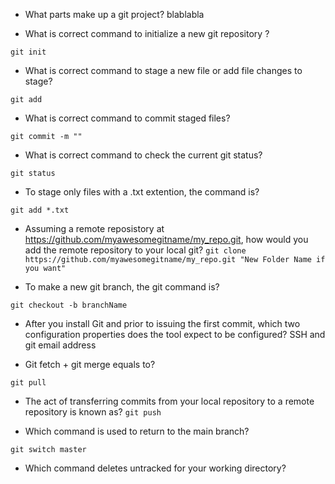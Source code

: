 - What parts make up a git project? blablabla

- What is correct command to initialize a new git repository ?

`git init`

- What is correct command to stage a new file or add file changes to stage?

`git add`

- What is correct command to commit staged files?

`git commit -m ""`

- What is correct command to check the current git status?

`git status`

- To stage only files with a .txt extention, the command is?

`git add *.txt`

- Assuming a remote reposistory at https://github.com/myawesomegitname/my_repo.git, how would you add the remote repository to your local git?
  `git clone https://github.com/myawesomegitname/my_repo.git "New Folder Name if you want"`

- To make a new git branch, the git command is?

`git checkout -b branchName`

- After you install Git and prior to issuing the first commit, which two configuration properties does the tool expect to be configured?
  SSH and git email address

- Git fetch + git merge equals to?

`git pull`

- The act of transferring commits from your local repository to a remote repository is known as?
  `git push`

- Which command is used to return to the main branch?

`git switch master`

- Which command deletes untracked for your working directory?
